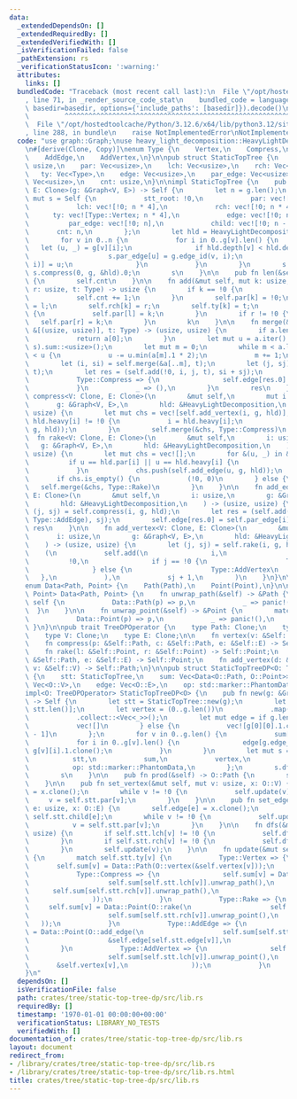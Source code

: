 ```yaml
---
data:
  _extendedDependsOn: []
  _extendedRequiredBy: []
  _extendedVerifiedWith: []
  _isVerificationFailed: false
  _pathExtension: rs
  _verificationStatusIcon: ':warning:'
  attributes:
    links: []
  bundledCode: "Traceback (most recent call last):\n  File \"/opt/hostedtoolcache/Python/3.12.6/x64/lib/python3.12/site-packages/onlinejudge_verify/documentation/build.py\"\
    , line 71, in _render_source_code_stat\n    bundled_code = language.bundle(stat.path,\
    \ basedir=basedir, options={'include_paths': [basedir]}).decode()\n          \
    \         ^^^^^^^^^^^^^^^^^^^^^^^^^^^^^^^^^^^^^^^^^^^^^^^^^^^^^^^^^^^^^^^^^^^^^^^^^^^^^^^^^\n\
    \  File \"/opt/hostedtoolcache/Python/3.12.6/x64/lib/python3.12/site-packages/onlinejudge_verify/languages/rust.py\"\
    , line 288, in bundle\n    raise NotImplementedError\nNotImplementedError\n"
  code: "use graph::Graph;\nuse heavy_light_decomposition::HeavyLightDecomposition;\n\
    \n#[derive(Clone, Copy)]\nenum Type {\n    Vertex,\n    Compress,\n    Rake,\n\
    \    AddEdge,\n    AddVertex,\n}\n\npub struct StaticTopTree {\n    stt_root:\
    \ usize,\n    par: Vec<usize>,\n    lch: Vec<usize>,\n    rch: Vec<usize>,\n \
    \   ty: Vec<Type>,\n    edge: Vec<usize>,\n    par_edge: Vec<usize>,\n    child:\
    \ Vec<usize>,\n    cnt: usize,\n}\n\nimpl StaticTopTree {\n    pub fn new<V: Clone,\
    \ E: Clone>(g: &Graph<V, E>) -> Self {\n        let n = g.len();\n        let\
    \ mut s = Self {\n            stt_root: !0,\n            par: vec![!0; n * 4],\n\
    \            lch: vec![!0; n * 4],\n            rch: vec![!0; n * 4],\n      \
    \      ty: vec![Type::Vertex; n * 4],\n            edge: vec![!0; n * 4],\n  \
    \          par_edge: vec![!0; n],\n            child: vec![!0; n - 1],\n     \
    \       cnt: n,\n        };\n        let hld = HeavyLightDecomposition::new(g);\n\
    \        for v in 0..n {\n            for i in 0..g[v].len() {\n             \
    \   let (u, _) = g[v][i];\n                if hld.depth[v] < hld.depth[u] {\n\
    \                    s.par_edge[u] = g.edge_id(v, i);\n                    s.child[g.edge_id(v,\
    \ i)] = u;\n                }\n            }\n        }\n        s.stt_root =\
    \ s.compress(0, g, &hld).0;\n        s\n    }\n\n    pub fn len(&self) -> usize\
    \ {\n        self.cnt\n    }\n\n    fn add(&mut self, mut k: usize, l: usize,\
    \ r: usize, t: Type) -> usize {\n        if k == !0 {\n            k = self.cnt;\n\
    \            self.cnt += 1;\n        }\n        self.par[k] = !0;\n        self.lch[k]\
    \ = l;\n        self.rch[k] = r;\n        self.ty[k] = t;\n        if l != !0\
    \ {\n            self.par[l] = k;\n        }\n        if r != !0 {\n         \
    \   self.par[r] = k;\n        }\n        k\n    }\n\n    fn merge(&mut self, a:\
    \ &[(usize, usize)], t: Type) -> (usize, usize) {\n        if a.len() == 1 {\n\
    \            return a[0];\n        }\n        let mut u = a.iter().map(|&(_, s)|\
    \ s).sum::<usize>();\n        let mut m = 0;\n        while m < a.len() && a[m].1\
    \ < u {\n            u -= u.min(a[m].1 * 2);\n            m += 1;\n        }\n\
    \        let (i, si) = self.merge(&a[..m], t);\n        let (j, sj) = self.merge(&a[m..],\
    \ t);\n        let res = (self.add(!0, i, j, t), si + sj);\n        match t {\n\
    \            Type::Compress => {\n                self.edge[res.0] = self.par_edge[a[m].0];\n\
    \            }\n            _ => (),\n        }\n        res\n    }\n\n    fn\
    \ compress<V: Clone, E: Clone>(\n        &mut self,\n        mut i: usize,\n \
    \       g: &Graph<V, E>,\n        hld: &HeavyLightDecomposition,\n    ) -> (usize,\
    \ usize) {\n        let mut chs = vec![self.add_vertex(i, g, hld)];\n        while\
    \ hld.heavy[i] != !0 {\n            i = hld.heavy[i];\n            chs.push(self.add_vertex(i,\
    \ g, hld));\n        }\n        self.merge(&chs, Type::Compress)\n    }\n\n  \
    \  fn rake<V: Clone, E: Clone>(\n        &mut self,\n        i: usize,\n     \
    \   g: &Graph<V, E>,\n        hld: &HeavyLightDecomposition,\n    ) -> (usize,\
    \ usize) {\n        let mut chs = vec![];\n        for &(u, _) in &g[i] {\n  \
    \          if u == hld.par[i] || u == hld.heavy[i] {\n                continue;\n\
    \            }\n            chs.push(self.add_edge(u, g, hld));\n        }\n \
    \       if chs.is_empty() {\n            (!0, 0)\n        } else {\n         \
    \   self.merge(&chs, Type::Rake)\n        }\n    }\n\n    fn add_edge<V: Clone,\
    \ E: Clone>(\n        &mut self,\n        i: usize,\n        g: &Graph<V, E>,\n\
    \        hld: &HeavyLightDecomposition,\n    ) -> (usize, usize) {\n        let\
    \ (j, sj) = self.compress(i, g, hld);\n        let res = (self.add(!0, j, !0,\
    \ Type::AddEdge), sj);\n        self.edge[res.0] = self.par_edge[i];\n       \
    \ res\n    }\n\n    fn add_vertex<V: Clone, E: Clone>(\n        &mut self,\n \
    \       i: usize,\n        g: &Graph<V, E>,\n        hld: &HeavyLightDecomposition,\n\
    \    ) -> (usize, usize) {\n        let (j, sj) = self.rake(i, g, hld);\n    \
    \    (\n            self.add(\n                i,\n                j,\n      \
    \          !0,\n                if j == !0 {\n                    Type::Vertex\n\
    \                } else {\n                    Type::AddVertex\n             \
    \   },\n            ),\n            sj + 1,\n        )\n    }\n}\n\n#[derive(Clone)]\n\
    enum Data<Path, Point> {\n    Path(Path),\n    Point(Point),\n}\n\nimpl<Path,\
    \ Point> Data<Path, Point> {\n    fn unwrap_path(&self) -> &Path {\n        match\
    \ self {\n            Data::Path(p) => p,\n            _ => panic!(),\n      \
    \  }\n    }\n\n    fn unwrap_point(&self) -> &Point {\n        match self {\n\
    \            Data::Point(p) => p,\n            _ => panic!(),\n        }\n   \
    \ }\n}\n\npub trait TreeDPOperator {\n    type Path: Clone;\n    type Point: Clone;\n\
    \    type V: Clone;\n    type E: Clone;\n\n    fn vertex(v: &Self::V) -> Self::Path;\n\
    \    fn compress(p: &Self::Path, c: &Self::Path, e: &Self::E) -> Self::Path;\n\
    \    fn rake(l: &Self::Point, r: &Self::Point) -> Self::Point;\n    fn add_edge(d:\
    \ &Self::Path, e: &Self::E) -> Self::Point;\n    fn add_vertex(d: &Self::Point,\
    \ v: &Self::V) -> Self::Path;\n}\n\npub struct StaticTopTreeDP<O: TreeDPOperator>\
    \ {\n    stt: StaticTopTree,\n    sum: Vec<Data<O::Path, O::Point>>,\n    vertex:\
    \ Vec<O::V>,\n    edge: Vec<O::E>,\n    op: std::marker::PhantomData<O>,\n}\n\n\
    impl<O: TreeDPOperator> StaticTopTreeDP<O> {\n    pub fn new(g: &Graph<O::V, O::E>)\
    \ -> Self {\n        let stt = StaticTopTree::new(g);\n        let mut sum = vec![Data::Path(O::vertex(&g.vertex(0)));\
    \ stt.len()];\n        let vertex = (0..g.len())\n            .map(|v| g.vertex(v).clone())\n\
    \            .collect::<Vec<_>>();\n        let mut edge = if g.len() == 1 {\n\
    \            vec![]\n        } else {\n            vec![g[0][0].1.clone(); g.len()\
    \ - 1]\n        };\n        for v in 0..g.len() {\n            sum[v] = Data::Path(O::vertex(&g.vertex(v)));\n\
    \            for i in 0..g[v].len() {\n                edge[g.edge_id(v, i)] =\
    \ g[v][i].1.clone();\n            }\n        }\n        let mut s = Self {\n \
    \           stt,\n            sum,\n            vertex,\n            edge,\n \
    \           op: std::marker::PhantomData,\n        };\n        s.dfs(s.stt.stt_root);\n\
    \        s\n    }\n\n    pub fn prod(&self) -> O::Path {\n        self.sum[self.stt.stt_root].unwrap_path().clone()\n\
    \    }\n\n    pub fn set_vertex(&mut self, mut v: usize, x: O::V) {\n        self.vertex[v]\
    \ = x.clone();\n        while v != !0 {\n            self.update(v);\n       \
    \     v = self.stt.par[v];\n        }\n    }\n\n    pub fn set_edge(&mut self,\
    \ e: usize, x: O::E) {\n        self.edge[e] = x.clone();\n        let mut v =\
    \ self.stt.child[e];\n        while v != !0 {\n            self.update(v);\n \
    \           v = self.stt.par[v];\n        }\n    }\n\n    fn dfs(&mut self, v:\
    \ usize) {\n        if self.stt.lch[v] != !0 {\n            self.dfs(self.stt.lch[v]);\n\
    \        }\n        if self.stt.rch[v] != !0 {\n            self.dfs(self.stt.rch[v]);\n\
    \        }\n        self.update(v);\n    }\n\n    fn update(&mut self, v: usize)\
    \ {\n        match self.stt.ty[v] {\n            Type::Vertex => {\n         \
    \       self.sum[v] = Data::Path(O::vertex(&self.vertex[v]));\n            }\n\
    \            Type::Compress => {\n                self.sum[v] = Data::Path(O::compress(\n\
    \                    self.sum[self.stt.lch[v]].unwrap_path(),\n              \
    \      self.sum[self.stt.rch[v]].unwrap_path(),\n                    &self.edge[self.stt.edge[v]],\n\
    \                ));\n            }\n            Type::Rake => {\n           \
    \     self.sum[v] = Data::Point(O::rake(\n                    self.sum[self.stt.lch[v]].unwrap_point(),\n\
    \                    self.sum[self.stt.rch[v]].unwrap_point(),\n             \
    \   ));\n            }\n            Type::AddEdge => {\n                self.sum[v]\
    \ = Data::Point(O::add_edge(\n                    self.sum[self.stt.lch[v]].unwrap_path(),\n\
    \                    &self.edge[self.stt.edge[v]],\n                ));\n    \
    \        }\n            Type::AddVertex => {\n                self.sum[v] = Data::Path(O::add_vertex(\n\
    \                    self.sum[self.stt.lch[v]].unwrap_point(),\n             \
    \       &self.vertex[v],\n                ));\n            }\n        }\n    }\n\
    }\n"
  dependsOn: []
  isVerificationFile: false
  path: crates/tree/static-top-tree-dp/src/lib.rs
  requiredBy: []
  timestamp: '1970-01-01 00:00:00+00:00'
  verificationStatus: LIBRARY_NO_TESTS
  verifiedWith: []
documentation_of: crates/tree/static-top-tree-dp/src/lib.rs
layout: document
redirect_from:
- /library/crates/tree/static-top-tree-dp/src/lib.rs
- /library/crates/tree/static-top-tree-dp/src/lib.rs.html
title: crates/tree/static-top-tree-dp/src/lib.rs
---
```

